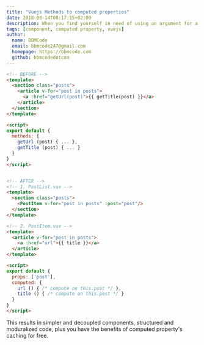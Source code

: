 ```yaml
---
title: "Vuejs Methods to computed properties"
date: 2018-08-14T08:17:15+02:00
description: When you find yourself in need of using an argument for a computed property, consider creating and moving the logic into a child component.
tags: [component, computed property, vuejs]
author:
  name: BBMCode
  email: bbmcode247@gmail.com
  homepage: https://bbmcode.com
  github: bbmcodedotcom
---
```


```html
<!-- BEFORE -->
<template>
  <section class="posts">
    <article v-for="post in posts">
      <a :href="getUrl(post)">{{ getTitle(post) }}</a>
    </article>
  </section>
</template>

<script>
export default {
  methods: {
    getUrl (post) { ... },
    getTitle (post) { ... }
  }
}
</script>


<!-- AFTER -->
<!-- 1. PostList.vue -->
<template>
  <section class="posts">
    <PostItem v-for="post in posts" :post="post"/>
  </section>
</template>

<!-- 2. PostItem.vue -->
<template>
  <article v-for="post in posts">
    <a :href="url">{{ title }}</a>
  </article>
</template>

<script>
export default {
  props: ['post'],
  computed: {
    url () { /* compute on this.post */ },
    title () { /* compute on this.post */ }
  }
}
</script>
```

This results in simpler and decoupled components, structured and moduralized code, plus you have the benefits of computed property's caching for free.
